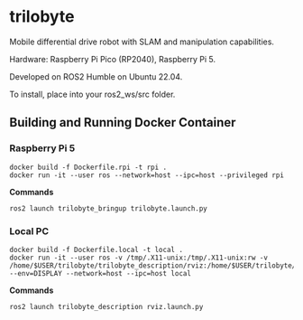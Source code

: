 # trilobyte
Mobile differential drive robot with SLAM and manipulation capabilities. 

Hardware: Raspberry Pi Pico (RP2040), Raspberry Pi 5.

Developed on ROS2 Humble on Ubuntu 22.04.

To install, place into your ros2_ws/src folder.

## Building and Running Docker Container



### Raspberry Pi 5 

    docker build -f Dockerfile.rpi -t rpi .
    docker run -it --user ros --network=host --ipc=host --privileged rpi

__Commands__  

    ros2 launch trilobyte_bringup trilobyte.launch.py


### Local PC 

    docker build -f Dockerfile.local -t local .
    docker run -it --user ros -v /tmp/.X11-unix:/tmp/.X11-unix:rw -v /home/$USER/trilobyte/trilobyte_description/rviz:/home/$USER/trilobyte/trilobyte_description/rviz --env=DISPLAY --network=host --ipc=host local

__Commands__

    ros2 launch trilobyte_description rviz.launch.py





